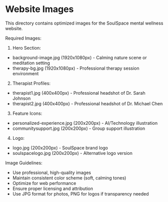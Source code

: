 # Website Images

This directory contains optimized images for the SoulSpace mental wellness website.

Required Images:

1. Hero Section:
- background-image.jpg (1920x1080px) - Calming nature scene or meditation setting
- therapy-bg.jpg (1920x1080px) - Professional therapy session environment

2. Therapist Profiles:
- therapist1.jpg (400x400px) - Professional headshot of Dr. Sarah Johnson
- therapist2.jpg (400x400px) - Professional headshot of Dr. Michael Chen

3. Feature Icons:
- personalized-experience.jpg (200x200px) - AI/Technology illustration
- communitysupport.jpg (200x200px) - Group support illustration

4. Logo:
- logo.jpg (200x200px) - SoulSpace brand logo
- soulspacelogo.jpg (200x200px) - Alternative logo version

Image Guidelines:
- Use professional, high-quality images
- Maintain consistent color scheme (soft, calming tones)
- Optimize for web performance
- Ensure proper licensing and attribution
- Use JPG format for photos, PNG for logos if transparency needed